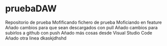 # pruebaDAW
Repositorio de prueba
Mofificando fichero de prueba
Moficiando en feature
Añado cambios para que sean descargados con pull
Añado cambios para subirlos a github con push
Añado más cosas desde Visual Studio Code
Añado otra linea
dkaskjdhshd
